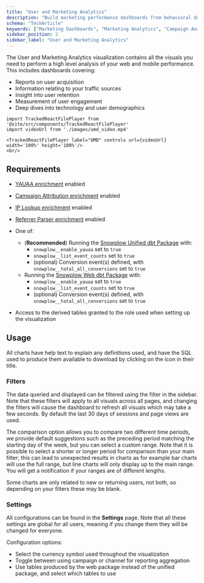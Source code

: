```yaml
---
title: "User and Marketing Analytics"
description: "Build marketing performance dashboards from behavioral data for campaign analysis and optimization."
schema: "TechArticle"
keywords: ["Marketing Dashboards", "Marketing Analytics", "Campaign Analytics", "Marketing Insights", "Marketing ROI", "Campaign Performance"]
sidebar_position: 2
sidebar_label: "User and Marketing Analytics"
---
```


The User and Marketing Analytics visualization contains all the visuals you need to perform a high level analysis of your web and mobile performance. This includes dashboards covering:
- Reports on user acquisition
- Information relating to your traffic sources
- Insight into user retention
- Measurement of user engagement
- Deep dives into technology and user demographics

```mdx-code-block
import TrackedReactFilePlayer from '@site/src/components/TrackedReactFilePlayer'
import videoUrl from './images/umd_video.mp4'

<TrackedReactFilePlayer label="UMD" controls url={videoUrl} width='100%' height='100%'/>
<br/>
```


## Requirements

- [YAUAA enrichment](/docs/pipeline/enrichments/available-enrichments/yauaa-enrichment/index.md) enabled
- [Campaign Attribution enrichment](/docs/pipeline/enrichments/available-enrichments/campaign-attribution-enrichment/index.md) enabled
- [IP Lookup enrichment](/docs/pipeline/enrichments/available-enrichments/ip-lookup-enrichment/index.md) enabled
- [Referrer Parser enrichment](/docs/pipeline/enrichments/available-enrichments/referrer-parser-enrichment/index.md) enabled

- One of:
  - (**Recommended**) Running the [Snowplow Unified dbt Package](/docs/modeling-your-data/modeling-your-data-with-dbt/dbt-models/dbt-unified-data-model/index.md) with:
    - `snowplow__enable_yauaa` set to `true`
    - `snowplow__list_event_counts` set to `true`
    - (optional) Conversion event(s) defined, with `snowplow__total_all_conversions` set to `true`
  - Running the [Snowplow Web dbt Package](/docs/modeling-your-data/modeling-your-data-with-dbt/dbt-models/legacy/dbt-web-data-model/index.md) with:
    - `snowplow__enable_yauaa` set to `true`
    - `snowplow__list_event_counts` set to `true`
    - (optional) Conversion event(s) defined, with `snowplow__total_all_conversions` set to `true`
- Access to the derived tables granted to the role used when setting up the visualization

## Usage
All charts have help text to explain any definitions used, and have the SQL used to produce them available to download by clicking on the icon in their title.

### Filters
The data queried and displayed can be filtered using the filter in the sidebar. Note that these filters will apply to all visuals across all pages, and changing the filters will cause the dashboard to refresh all visuals which may take a few seconds. By default the last 30 days of sessions and page views are used.

The comparison option allows you to compare two different time periods, we provide default suggestions such as the preceding period matching the starting day of the week, but you can select a custom range. Note that it is possible to select a shorter or longer period for comparison than your main filter; this can lead to unexpected results in charts as for example bar charts will use the full range, but line charts will only display up to the main range. You will get a notification if your ranges are of different lengths.

Some charts are only related to new or returning users, not both, so depending on your filters these may be blank.

### Settings

All configurations can be found in the **Settings** page. Note that all these settings are global for all users, meaning if you change them they will be changed for everyone.

Configuration options:
- Select the currency symbol used throughout the visualization
- Toggle between using campaign or channel for reporting aggregation
- Use tables produced by the web package instead of the unified package, and select which tables to use
